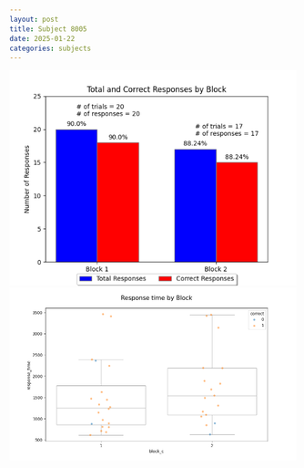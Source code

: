 ```yaml
---
layout: post
title: Subject 8005
date: 2025-01-22
categories: subjects
---
```


![](data/8005/run-26/8005_ATS_responses.png)
![](data/8005/run-26/8005_ATS_rt.png)
